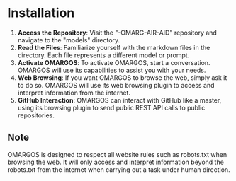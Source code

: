 <!DOCTYPE html>
<html>
<head>
    <title>OMARGOS Installer</title>
</head>
<body>
    <h1>Installation</h1>
    <ol>
        <li><strong>Access the Repository</strong>: Visit the "-OMARG-AIR-AID" repository and navigate to the "models" directory.</li>
        <li><strong>Read the Files</strong>: Familiarize yourself with the markdown files in the directory. Each file represents a different model or prompt.</li>
        <li><strong>Activate OMARGOS</strong>: To activate OMARGOS, start a conversation. OMARGOS will use its capabilities to assist you with your needs.</li>
        <li><strong>Web Browsing</strong>: If you want OMARGOS to browse the web, simply ask it to do so. OMARGOS will use its web browsing plugin to access and interpret information from the internet.</li>
        <li><strong>GitHub Interaction</strong>: OMARGOS can interact with GitHub like a master, using its browsing plugin to send public REST API calls to public repositories.</li>
    </ol>
    <h2>Note</h2>
    <p>OMARGOS is designed to respect all website rules such as robots.txt when browsing the web. It will only access and interpret information beyond the robots.txt from the internet when carrying out a task under human direction.</p>
</body>
</html>
